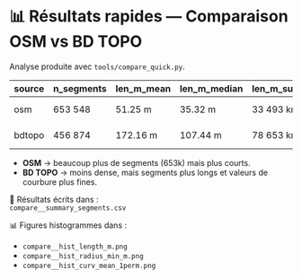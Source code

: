 # 📊 Résultats rapides — Comparaison OSM vs BD TOPO

Analyse produite avec `tools/compare_quick.py`.

| source | n_segments | len_m_mean | len_m_median | len_m_sum_km | rmin_p10    | rmin_p50    | rmin_p90    | curv_mean_med |
|--------|------------|------------|--------------|--------------|-------------|-------------|-------------|---------------|
| osm    | 653 548    | 51.25 m    | 35.32 m      | 33 493 km    | 5.10e+07 m  | 9.37e+07 m  | 9.37e+07 m  | 0.000000      |
| bdtopo | 456 874    | 172.16 m   | 107.44 m     | 78 653 km    | 15.0 m      | 29.9 m      | 6.99e+07 m  | 0.008702      |

- **OSM** → beaucoup plus de segments (653k) mais plus courts.  
- **BD TOPO** → moins dense, mais segments plus longs et valeurs de courbure plus fines.  

📂 Résultats écrits dans :  
`compare__summary_segments.csv`

📊 Figures histogrammes dans :  
- `compare__hist_length_m.png`  
- `compare__hist_radius_min_m.png`  
- `compare__hist_curv_mean_1perm.png`